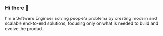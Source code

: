 ### Hi there 👋

I'm a Software Engineer solving people's problems by creating modern and scalable end-to-end solutions, focusing only on what is needed to build and evolve the product.

<!--
**guilhermesperb/guilhermesperb** is a ✨ _special_ ✨ repository because its `README.md` (this file) appears on your GitHub profile.

Here are some ideas to get you started:

- 🔭 I’m currently working on ...
- 🌱 I’m currently learning ...
- 👯 I’m looking to collaborate on ...
- 🤔 I’m looking for help with ...
- 💬 Ask me about ...
- 📫 How to reach me: ...
- ⚡ Fun fact: ...
-->
